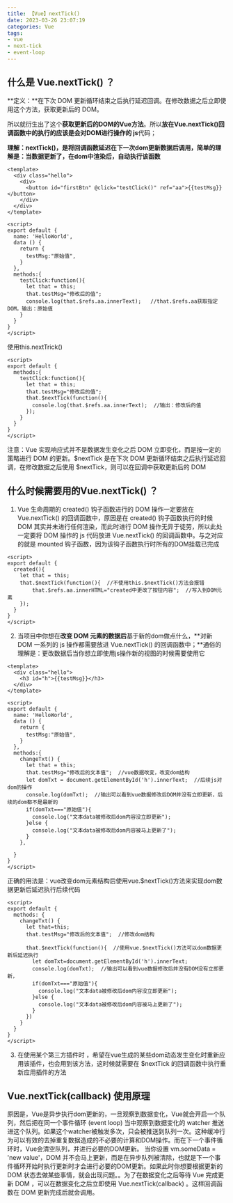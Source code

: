 ```yaml
---
title: 【Vue】nextTick()
date: 2023-03-26 23:07:19
categories: Vue
tags:
- vue
- next-tick
- event-loop
---
```

## 什么是 Vue.nextTick() ？

**定义：**在下次 DOM 更新循环结束之后执行延迟回调。在修改数据之后立即使用这个方法，获取更新后的 DOM。

<!-- more -->

所以就衍生出了这个**获取更新后的DOM的Vue方法**。所以**放在Vue.nextTick()回调函数中的执行的应该是会对DOM进行操作的 js**代码；

**理解：nextTick()，是将回调函数延迟在下一次dom更新数据后调用，简单的理解是：当数据更新了，在dom中渲染后，自动执行该函数**

```vue
<template>
  <div class="hello">
    <div>
      <button id="firstBtn" @click="testClick()" ref="aa">{{testMsg}}</button>
    </div>
  </div>
</template>
 
<script>
export default {
  name: 'HelloWorld',
  data () {
    return {
      testMsg:"原始值",
    }
  },
  methods:{
    testClick:function(){
      let that = this;
      that.testMsg="修改后的值";
      console.log(that.$refs.aa.innerText);   //that.$refs.aa获取指定DOM，输出：原始值
    }
  }
}
</script>
```

使用this.nextTrick()

```vue
<script>
export default {
  methods:{
    testClick:function(){
      let that = this;
      that.testMsg="修改后的值";
      that.$nextTick(function(){
        console.log(that.$refs.aa.innerText);  //输出：修改后的值
      });
    }
  }
}
</script>
```

注意：Vue 实现响应式并不是数据发生变化之后 DOM 立即变化，而是按一定的策略进行 DOM 的更新。$nextTick 是在下次 DOM 更新循环结束之后执行延迟回调，在修改数据之后使用 $nextTick，则可以在回调中获取更新后的 DOM

## 什么时候需要用的Vue.nextTick() ？

1. Vue 生命周期的 created() 钩子函数进行的 DOM 操作一定要放在 Vue.nextTick() 的回调函数中，原因是在 created() 钩子函数执行的时候 DOM 其实并未进行任何渲染，而此时进行 DOM 操作无异于徒劳，所以此处一定要将 DOM 操作的 js 代码放进 Vue.nextTick() 的回调函数中。与之对应的就是 mounted 钩子函数，因为该钩子函数执行时所有的DOM挂载已完成

```vue
<script>
export default {
  created(){
    let that = this;
    that.$nextTick(function(){  //不使用this.$nextTick()方法会报错
        that.$refs.aa.innerHTML="created中更改了按钮内容";  //写入到DOM元素
    });
  }
}
</script>
```

2. 当项目中你想在**改变 DOM 元素的数据后**基于新的dom做点什么，**对新 DOM 一系列的 js 操作都需要放进 Vue.nextTick() 的回调函数中；**通俗的理解是：更改数据后当你想立即使用js操作新的视图的时候需要使用它

```vue
<template>
  <div class="hello">
    <h3 id="h">{{testMsg}}</h3>
  </div>
</template>
 
<script>
export default {
  name: 'HelloWorld',
  data () {
    return {
      testMsg:"原始值",
    }
  },
  methods:{
    changeTxt() {
      let that = this;
      that.testMsg="修改后的文本值";  //vue数据改变，改变dom结构
      let domTxt = document.getElementById('h').innerText;  //后续js对dom的操作
      console.log(domTxt);  //输出可以看到vue数据修改后DOM并没有立即更新，后续的dom都不是最新的
      if(domTxt==="原始值"){
        console.log("文本data被修改后dom内容没立即更新");
      }else {
        console.log("文本data被修改后dom内容被马上更新了");
      }
    },
 
  }
}
</script>
```

正确的用法是：vue改变dom元素结构后使用vue.$nextTick()方法来实现dom数据更新后延迟执行后续代码

```vue
<script>
export default {
  methods: {
    changeTxt() {
      let that=this;
      that.testMsg="修改后的文本值";  //修改dom结构
       
      that.$nextTick(function(){  //使用vue.$nextTick()方法可以dom数据更新后延迟执行
        let domTxt=document.getElementById('h').innerText; 
        console.log(domTxt);  //输出可以看到vue数据修改后并没有DOM没有立即更新，
        if(domTxt==="原始值"){
          console.log("文本data被修改后dom内容没立即更新");
        }else {
          console.log("文本data被修改后dom内容被马上更新了");
        }
      })
    }
  }
}
</script>
```

3. 在使用某个第三方插件时 ，希望在vue生成的某些dom动态发生变化时重新应用该插件，也会用到该方法，这时候就需要在 $nextTick 的回调函数中执行重新应用插件的方法

## Vue.nextTick(callback) 使用原理

原因是，Vue是异步执行dom更新的，一旦观察到数据变化，Vue就会开启一个队列，然后把在同一个事件循环 (event loop) 当中观察到数据变化的 watcher 推送进这个队列。如果这个watcher被触发多次，只会被推送到队列一次。这种缓冲行为可以有效的去掉重复数据造成的不必要的计算和DOM操作。而在下一个事件循环时，Vue会清空队列，并进行必要的DOM更新。
当你设置 vm.someData = 'new value'，DOM 并不会马上更新，而是在异步队列被清除，也就是下一个事件循环开始时执行更新时才会进行必要的DOM更新。如果此时你想要根据更新的 DOM 状态去做某些事情，就会出现问题。。为了在数据变化之后等待 Vue 完成更新 DOM ，可以在数据变化之后立即使用 Vue.nextTick(callback) 。这样回调函数在 DOM 更新完成后就会调用。

